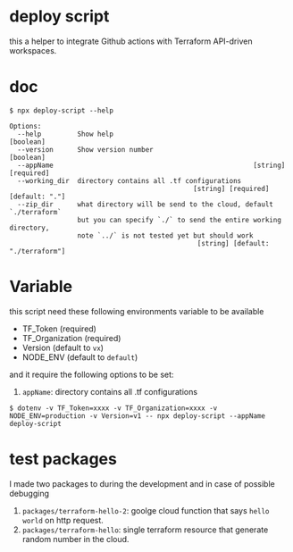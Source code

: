 # deploy script

this a helper to integrate Github actions with Terraform API-driven workspaces.

# doc

```
$ npx deploy-script --help
```

```
Options:
  --help         Show help                                             [boolean]
  --version      Show version number                                   [boolean]
  --appName                                                  [string] [required]
  --working_dir  directory contains all .tf configurations
                                              [string] [required] [default: "."]
  --zip_dir      what directory will be send to the cloud, default `./terraform`
                 but you can specify `./` to send the entire working directory,
                 note `../` is not tested yet but should work
                                               [string] [default: "./terraform"]
```

# Variable

this script need these following environments variable to be available

- TF_Token (required)
- TF_Organization (required)
- Version (default to `vx`)
- NODE_ENV (default to `default`)

and it require the following options to be set:

1. `appName`: directory contains all .tf configurations

```
$ dotenv -v TF_Token=xxxx -v TF_Organization=xxxx -v NODE_ENV=production -v Version=v1 -- npx deploy-script --appName deploy-script
```

# test packages

I made two packages to during the development and in case of possible debugging

1. `packages/terraform-hello-2`: goolge cloud function that says `hello world` on http request.
1. `packages/terraform-hello`: single terraform resource that generate random number in the cloud.